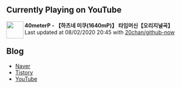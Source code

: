 ## Currently Playing on YouTube

[<img align="left" height="45" src="https://yt3.ggpht.com/a/AATXAJw_QmodPB6J-LEn9PmdeW2drk2w1SMCykwQdzdi=s88-c-k-c0xffffffff-no-nd-rj">](https://www.youtube.com/channel/UCG09qajPDZdPtLsTkW7mJQA)

**40meterP - 【하츠네 미쿠(1640mP)】 타임머신【오리지널곡】**  
Last updated at 08/02/2020 20:45 with [20chan/github-now](https://github.com/20chan/github-now)

## Blog

- [Naver](http://blog.naver.com/neurowhai)
- [Tistory](http://neurowhai.tistory.com/)
- [YouTube](https://www.youtube.com/channel/UCB_v1xU6laBHOeH6z4L-Mtw)
